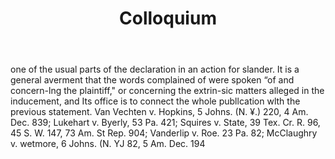 ---
title: Colloquium
letter: C
permalink: "/definitions/bld-colloquium.html"
body: one of the usual parts of the declaration in an action for slander. It is a
  general averment that the words complained of were spoken “of and concern-lng the
  plaintiff," or concerning the extrin-sic matters alleged in the inducement, and
  Its office is to connect the whole publlcation wlth the previous statement. Van
  Vechten v. Hopkins, 5 Johns. (N. ¥.) 220, 4 Am. Dec. 839; Lukehart v. Byerly, 53
  Pa. 421; Squires v. State, 39 Tex. Cr. R. 96, 45 S. W. 147, 73 Am. St Rep. 904;
  Vanderlip v. Roe. 23 Pa. 82; McClaughry v. wetmore, 6 Johns. (N. YJ 82, 5 Am. Dec.
  194
published_at: '2018-07-07'
source: Black's Law Dictionary 2nd Ed (1910)
layout: post
---